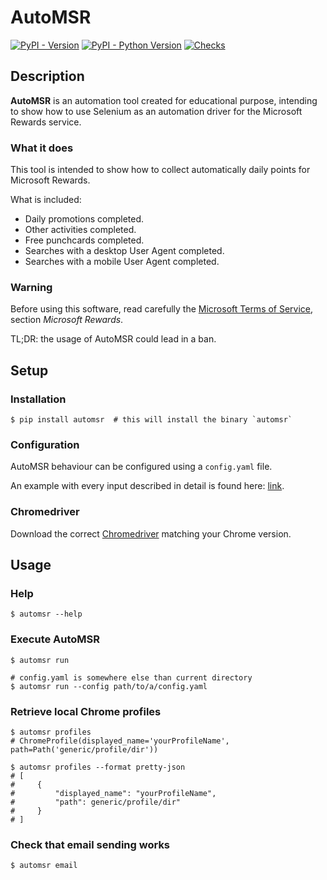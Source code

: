 # AutoMSR

[![PyPI - Version](https://img.shields.io/pypi/v/automsr)](https://pypi.org/project/automsr/#history)
[![PyPI - Python Version](https://img.shields.io/pypi/pyversions/automsr)](https://pypi.org/project/automsr)
[![Checks](https://github.com/Crissal1995/automsr/actions/workflows/checks.yaml/badge.svg)](https://github.com/Crissal1995/automsr/actions/workflows/checks.yaml)

## Description

**AutoMSR** is an automation tool created for educational purpose,
intending to show how to use Selenium as an automation driver
for the Microsoft Rewards service.

### What it does

This tool is intended to show how to collect automatically daily points for
Microsoft Rewards.

What is included:
- Daily promotions completed.
- Other activities completed.
- Free punchcards completed.
- Searches with a desktop User Agent completed.
- Searches with a mobile User Agent completed.

### Warning

Before using this software, read carefully the [Microsoft Terms of Service](https://www.microsoft.com/servicesagreement),
section _Microsoft Rewards_.

TL;DR: the usage of AutoMSR could lead in a ban.

## Setup

### Installation

```shell
$ pip install automsr  # this will install the binary `automsr`
```

### Configuration

AutoMSR behaviour can be configured using a `config.yaml` file.

An example with every input described in detail is found here: [link](https://github.com/Crissal1995/automsr/blob/main/tests/configs/config.example.yaml).

### Chromedriver
Download the correct [Chromedriver](https://chromedriver.chromium.org/downloads) matching your Chrome version.

## Usage

### Help

```shell
$ automsr --help
```

### Execute AutoMSR

```shell
$ automsr run

# config.yaml is somewhere else than current directory
$ automsr run --config path/to/a/config.yaml
```

### Retrieve local Chrome profiles

```shell
$ automsr profiles
# ChromeProfile(displayed_name='yourProfileName', path=Path('generic/profile/dir'))

$ automsr profiles --format pretty-json
# [
#     {
#         "displayed_name": "yourProfileName",
#         "path": generic/profile/dir"
#     }
# ]
```

### Check that email sending works

```shell
$ automsr email
```
